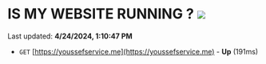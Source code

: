 # IS MY WEBSITE RUNNING ? [![](https://img.shields.io/static/v1?label=Sponsor&message=%E2%9D%A4&logo=GitHub&color=%23fe8e86)](https://github.com/sponsors/<username>)

Last updated: **4/24/2024, 1:10:47 PM**

- `GET` [https://youssefservice.me](https://youssefservice.me) - **Up** (191ms)
